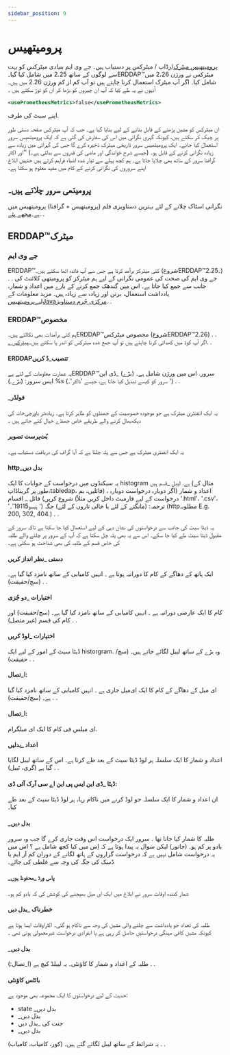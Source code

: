```yaml
---
sidebar_position: 9
---
```

# پرومیتھیس

[پرومیتھیس میٹرک](https://prometheus.io/)/رڈاپ / میٹرکس پر دستیاب ہیں۔ جے وی ایم بنیادی میٹرکس کو بہت سے لوگوں کے ساتھ 2.25 میں شامل کیا گیا۔ERDDAP™میٹرکس نے ورژن 2،26 میں شامل کیا۔ اگر آپ میٹرک استعمال کرنا چاہتے ہیں تو آپ کم از کم ورژن 2.26 میں ہیں۔ اُنہوں نے یہ طے کِیا کہ آپ اِن چیزوں کو بڑھا کر اُن کو توڑ سکتے ہیں ۔
```xml
<usePrometheusMetrics>false</usePrometheusMetrics>
```
اپنے سیٹ کی طرف.

ان میٹرکس کو مشین پڑھنے کے قابل بنانے کے لیے بنایا گیا ہے۔ جب کہ آپ میٹرکس صفحہ دستی طور پر چیک کر سکتے ہیں، کیونکہ گہری نگرانی میں اس کی سفارش کی گئی ہے کہ ایک پرومیتھیس سرور استعمال کیا جائے۔ ایک پرومیتھیس سرور تاریخی میٹرک ذخیرہ کرے گا جس کی گہرائی میں زیادہ سے زیادہ نگرانی کرنے کے قابل ہو۔ (جیسے شرح خواندگی اور ماضی کی قدروں سے بدلتی ہے۔) ''اور اکثر گرافنا سرور کے ساتھ بھی چلایا جاتا ہے۔ ہم کچھ پہلے سے تیار شدہ اشیاء فراہم کرتے ہیں جنہیں ابلاغ اپنے سروروں کی نگرانی کرنے کے کام میں مفید معلوم ہو سکتا ہے۔

## پرومیتھی سرور چلاتے ہیں۔

نگرانی اسٹاک چلانے کے لئے بہترین دستاویزی فلم (پرومیتھیس + گرافنا) پرومیتھیس میں ہے۔[مجھے پئے](https://github.com/ERDDAP/erddap/blob/main/docker/prometheus/README.md). .

## ERDDAP™میٹرک

### جے وی ایم

ERDDAP™کئی میٹرکز برآمد کرتا ہے جس سے آپ فائدہ اٹھا سکتے ہیں۔ (شروعERDDAP™2.25۔) . . جے وی ایم کی صحت کی عمومی نگرانی کے لیے ہم میٹرکز کو پرومیتھی کلائنٹ کی جانب سے جمع کیا جاتا ہے۔ اس میں گندھک جمع کرنے کے بارے میں اعداد و شمار، یادداشت استعمال، برتن اور زیادہ سے زیادہ ہیں۔ مزید معلومات کے لیے[پرومیتھیسJavaمرکزی جُرم دستاویز](https://prometheus.github.io/client_java/instrumentation/jvm/). .

### ERDDAP™مخصوص

ہم کئی برآمدات بھی نکالتے ہیں۔ERDDAP™مخصوص میٹرکس (شروعERDDAP™2.26) . . اگر آپ کوڈ میں کھدائی کرنا چاہتے ہیں تو آپ جمع شدہ میٹرکس کو اندر پا سکتے ہیں۔[میٹرکس ۔](https://github.com/ERDDAP/erddap/blob/main/WEB-INF/classes/gov/noaa/pfel/erddap/util/Metrics.java). .

#### ERDDAPتنصیب_ڈ کریں

یہ عمارت معلومات کے لئے ہےERDDAP™سرور. اس میں ورژن شامل ہے۔ (بڑے) _ڈی این ایس سرور: (بڑے.) %s (سرور کو کیسے تبدیل کیا جاتا ہے، جیسے 'ڈاکر'۔ ') . .

#### _فولڈر

یہ ایک انفنٹری میٹرک ہے جو موجودہ خصوصیت کے جھنڈوں کو ظاہر کرتا ہے۔ زیادہ‌تر باورچی‌خانہ کی دیکھ‌بھال کرنے والے طریقے خاص جھنڈے خیال کئے جاتے ہیں ۔

#### بُت‌پرست تصویر

یہ ایک انفنٹری میٹرک ہے جس سے پتہ چلتا ہے کہ آیا گراف کی دریافت دستیاب ہے۔

#### http_بدل دیں

یہ سیکنڈوں میں درخواست کے جوابات کا ایک histogram ہے. لیبل _قسم ہیں (مثال کے طور پر گریناڈاپ،tabledap، فائلیں، بم) ، اعداد و شمار (اگر دوبارہ درخواست دوبارہ شروع کریں) فائل _ اقسام (درخواست کے لیے فارمیٹ داخل کریں مثلاً '.html'، '.csv'، 'ہیسو19115'۔ ') ترجمہ: (مانگنے کے لئے یا خالی تاروں کے لئے) جگہ (httpمطلوبہ E.g. 200, 302, 404.) . .

یہ ڈیٹا سیٹ کی جانب سے درخواستوں کی نشان دہی کے لیے استعمال کیا جا سکتا ہے تاکہ سرور کے مقبول ڈیٹا سیٹ طے کیا جا سکے۔ اس سے یہ بھی پتہ چل سکتا ہے کہ آپ کے سرور پر چلنے والے طلبہ کی خاص قسم کے طلبہ کی بھی شناخت ہو سکتی ہے۔

#### دستی _نظر انداز کریں

ایک ہاتھ کے دھاگے کے کام کا دورانیہ ہوتا ہے ۔ انہیں کامیابی کے ساتھ نامزد کیا گیا ہے۔ (سچ/حقیقت) . .

#### اختیارات _دو جُزی

کام کا ایک عارضی دورانیہ ہے ۔ انہیں کامیابی کے ساتھ نامزد کیا گیا ہے۔ (سچ/حقیقت) اور کام کی قسم (غیر متصل) . .

#### اختیارات _لوڈ کریں

ڈیٹا سیٹ کے امور کے لیے ایک historgram. وہ بڑے کے ساتھ لیبل لگائے جاتے ہیں۔ (سچ/حقیقت) . .

#### ا_تصال:

ای میل کے دھاگے کے کام کا ایک ای‌میل جاری ہے ۔ انہیں کامیابی کے ساتھ نامزد کیا گیا ہے۔ (سچ/حقیقت) . .

#### ا_تصال:

ای میلس فی کام کا ایک ای میلگرام.

#### اعداد _بدلیں

اعداد و شمار کا ایک سلسلہ ہر لوڈ ڈیٹا سیٹ کے بعد طے کرتا ہے۔ اس کے ساتھ لیبل لگایا گیا ہے (گري، ٹیبل) . .

#### ڈیٹا _ڈی این ایس پی این اے سی آرک آئی ڈی:

ان اعداد و شمار کا ایک سلسلہ جو لوڈ کرنے میں ناکام رہا، ہر لوڈ ڈیٹا سیٹ کے بعد طے کیا۔

#### _بدل دیں

طلبہ کا شمار کیا جاتا تھا ۔ سرور ایک درخواست اس وقت جاری کرے گا جب وہ سرور یادو پر کم ہو۔ (جانور) لیکن سوال یہ پیدا ہوتا ہے کہ اِس میں کیا کچھ شامل ہے ؟ اس میں یہ درخواست شامل نہیں ہے کہ درخواست گزاروں کے ہاتھ لگانے کے دوران کم آر ایم یا ڈسک کی جگہ کی وجہ سے غلطی کی جائے۔

#### _پاس ورڈ _محفوظ ہوں

شمار کنندہ اوقات سرور نے ابلاغ میں ایک ای میل بھیجنے کی کوشش کی کہ یادو کم ہو۔

#### خطرناک _بدل دیں

طلبہ کی تعداد جو یادداشت سے چلنے والی مشین کی وجہ سے ناکام ہو گئی۔ اکثراوقات ایسا ہوتا ہے کیونکہ مشین کافی مہنگی درخواستیں حاصل کر رہی ہے یا انفرادی درخواست غیرمعمولی ہوتی تھی ۔

#### _بدل دیں

طلبہ کے اعداد و شمار کا کاؤنٹی۔ یہ لیبلڈ کیچ ہے (ا_تصال:) . .

#### بائٹس کاؤنٹی

حدیث کے لیے درخواستوں کا ایک مجموعہ بھی موجود ہے:

 - state _بدل دیں
 - _بدل دیں
 - جنت کی _بدل دیں
 - _بدل دیں

یہ شرائط کے ساتھ لیبل لگائے گئے ہیں۔ (کور، کامیاب، کامیاب) . .
